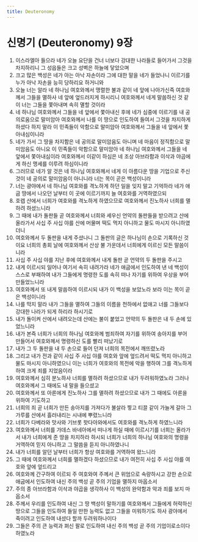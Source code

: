 ```yaml
---
title: Deuteronomy
---
```


# 신명기 (Deuteronomy) 9장
1. 이스라엘아 들으라 네가 오늘 요단을 건너 너보다 강대한 나라들로 들어가서 그것을 차지하리니 그 성읍들은 크고 성벽은 하늘에 닿았으며
1. 크고 많은 백성은 네가 아는 아낙 자손이라 그에 대한 말을 네가 들었나니 이르기를 누가 아낙 자손을 능히 당하리요 하거니와
1. 오늘 너는 알라 네 하나님 여호와께서 맹렬한 불과 같이 네 앞에 나아가신즉 여호와께서 그들을 멸하사 네 앞에 엎드러지게 하시리니 여호와께서 네게 말씀하신 것 같이 너는 그들을 쫓아내며 속히 멸할 것이라
1. 네 하나님 여호와께서 그들을 네 앞에서 쫓아내신 후에 네가 심중에 이르기를 내 공의로움으로 말미암아 여호와께서 나를 이 땅으로 인도하여 들여서 그것을 차지하게 하셨다 하지 말라 이 민족들이 악함으로 말미암아 여호와께서 그들을 네 앞에서 쫓아내심이니라
1. 네가 가서 그 땅을 차지함은 네 공의로 말미암음도 아니며 네 마음이 정직함으로 말미암음도 아니요 이 민족들이 악함으로 말미암아 네 하나님 여호와께서 그들을 네 앞에서 쫓아내심이라 여호와께서 이같이 하심은 네 조상 아브라함과 이삭과 야곱에게 하신 맹세를 이루려 하심이니라
1. 그러므로 네가 알 것은 네 하나님 여호와께서 네게 이 아름다운 땅을 기업으로 주신 것이 네 공의로 말미암음이 아니니라 너는 목이 곧은 백성이니라
1. 너는 광야에서 네 하나님 여호와를 격노하게 하던 일을 잊지 말고 기억하라 네가 애굽 땅에서 나오던 날부터 이 곳에 이르기까지 늘 여호와를 거역하였으되
1. 호렙 산에서 너희가 여호와를 격노하게 하였으므로 여호와께서 진노하사 너희를 멸하려 하셨느니라
1. 그 때에 내가 돌판들 곧 여호와께서 너희와 세우신 언약의 돌판들을 받으려고 산에 올라가서 사십 주 사십 야를 산에 머물며 떡도 먹지 아니하고 물도 마시지 아니하였더니
1. 여호와께서 두 돌판을 내게 주셨나니 그 돌판의 글은 하나님이 손으로 기록하신 것이요 너희의 총회 날에 여호와께서 산상 불 가운데서 너희에게 이르신 모든 말씀이니라
1. 사십 주 사십 야를 지난 후에 여호와께서 내게 돌판 곧 언약의 두 돌판을 주시고
1. 내게 이르시되 일어나 여기서 속히 내려가라 네가 애굽에서 인도하여 낸 네 백성이 스스로 부패하여 내가 그들에게 명령한 도를 속히 떠나 자기를 위하여 우상을 부어 만들었느니라
1. 여호와께서 또 내게 말씀하여 이르시되 내가 이 백성을 보았노라 보라 이는 목이 곧은 백성이니라
1. 나를 막지 말라 내가 그들을 멸하여 그들의 이름을 천하에서 없애고 너를 그들보다 강대한 나라가 되게 하리라 하시기로
1. 내가 돌이켜 산에서 내려오는데 산에는 불이 붙었고 언약의 두 돌판은 내 두 손에 있었느니라
1. 내가 본즉 너희가 너희의 하나님 여호와께 범죄하여 자기를 위하여 송아지를 부어 만들어서 여호와께서 명령하신 도를 빨리 떠났기로
1. 내가 그 두 돌판을 내 두 손으로 들어 던져 너희의 목전에서 깨뜨렸노라
1. 그리고 내가 전과 같이 사십 주 사십 야를 여호와 앞에 엎드려서 떡도 먹지 아니하고 물도 마시지 아니하였으니 이는 너희가 여호와의 목전에 악을 행하여 그를 격노하게 하여 크게 죄를 지었음이라
1. 여호와께서 심히 분노하사 너희를 멸하려 하셨으므로 내가 두려워하였노라 그러나 여호와께서 그 때에도 내 말을 들으셨고
1. 여호와께서 또 아론에게 진노하사 그를 멸하려 하셨으므로 내가 그 때에도 아론을 위하여 기도하고
1. 너희의 죄 곧 너희가 만든 송아지를 가져다가 불살라 찧고 티끌 같이 가늘게 갈아 그 가루를 산에서 흘러내리는 시내에 뿌렸느니라
1. 너희가 다베라와 맛사와 기브롯 핫다아와에서도 여호와를 격노하게 하였느니라
1. 여호와께서 너희를 가데스 바네아에서 떠나게 하실 때에 이르시기를 너희는 올라가서 내가 너희에게 준 땅을 차지하라 하시되 너희가 너희의 하나님 여호와의 명령을 거역하여 믿지 아니하고 그 말씀을 듣지 아니하였나니
1. 내가 너희를 알던 날부터 너희가 항상 여호와를 거역하여 왔느니라
1. 그 때에 여호와께서 너희를 멸하겠다 하셨으므로 내가 여전히 사십 주 사십 야를 여호와 앞에 엎드리고
1. 여호와께 간구하여 이르되 주 여호와여 주께서 큰 위엄으로 속량하시고 강한 손으로 애굽에서 인도하여 내신 주의 백성 곧 주의 기업을 멸하지 마옵소서
1. 주의 종 아브라함과 이삭과 야곱을 생각하사 이 백성의 완악함과 악과 죄를 보지 마옵소서
1. 주께서 우리를 인도하여 내신 그 땅 백성이 말하기를 여호와께서 그들에게 허락하신 땅으로 그들을 인도하여 들일 만한 능력도 없고 그들을 미워하기도 하사 광야에서 죽이려고 인도하여 내셨다 할까 두려워하나이다
1. 그들은 주의 큰 능력과 펴신 팔로 인도하여 내신 주의 백성 곧 주의 기업이로소이다 하였노라
